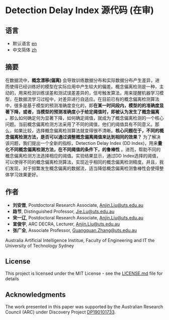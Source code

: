 # Detection Delay Index 源代码 (在审)
## 语言
* 默认语言 [en](README.md) 
* 中文简体 [zh](README.zh.md)
## 摘要
在数据流中，**概念漂移(偏离)** 会导致训练数据分布和实际数据分布产生差异，进而使得已经训练好的模型在实际应用中产生较大的偏差。概念偏离检测是一种，主动的，用来检测训练误差和测试误差差异的，信号触发算法，用来提醒机器学习模型，在数据流学习过程中，对差异进行自适应。在目前已有的概念偏离检测算法中，很多是基于模型的预测准确度变化的，即**在某一时间段内，模型的的准确度显著下降，或者，当模型的预测准确度小于给定阈值时，即被认为发生了概念偏离** 。那么如何确定何为显著下降，如何确定阈值，就成为了概念偏离检测的一个核心问题。当前概念偏离检测方法采用了不同的阈值，他们的阈值具有不同意义。那么，如果比较，选择概念偏离检测算法就变得很不清晰。**核心问题在于，不同的概念偏离检测方法，是否可以通过调整概念偏离阈值来达到相同的效果？** 为了解决该问题，我们提出一个全新的指标，Detection Delay Index (DD Index)，用来**量化不同概念偏离检测方法，在不同阈值的条件下，的鲁棒性** 。进而，帮助不同的概念偏离检测方法选择相应的阈值。实验结果显示，通过DD Index选择的阈值，可以使得不同的概念偏离检测算法，实现近乎相同的概念偏离检测精度。并且，我们发现，对于频繁发生概念偏离的数据流，适当降低概念偏离检测鲁棒性会使得整体学习效果更好。

## 作者

* **刘安晋**, Postdoctoral Research Associate, Anjin.Liu@uts.edu.au
* **路节**, Distinguished Professor, Jie.Lu@uts.edu.au
* **宋一辽**, Postdoctoral Research Associate, Anjin.Liu@uts.edu.au
* **宣俊宇**, ARC DECRA, Lecturer, Anjin.Liu@uts.edu.au
* **张广全**, Associate Professor, Guangquan.Zhang@uts.edu.au

Australia Artificial Intelligence Institue, 
Faculty of Engineering and IT
the University of Technology Sydney

## License

This project is licensed under the MIT License - see the [LICENSE.md](LICENSE.md) file for details

## Acknowledgments

The work presented in this paper was supported by the Australian Research Council (ARC) under Discovery Project [DP190101733](https://researchdata.edu.au/discovery-projects-grant-id-dp190101733/1378441).

 
